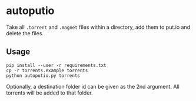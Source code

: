 # autoputio

Take all `.torrent` and `.magnet` files within a directory, add them to put.io
and delete the files.

## Usage

```
pip install --user -r requirements.txt
cp -r torrents.example torrents
python autoputio.py torrents
```

Optionally, a destination folder id can be given as the 2nd argument. All
torrents will be added to that folder.
